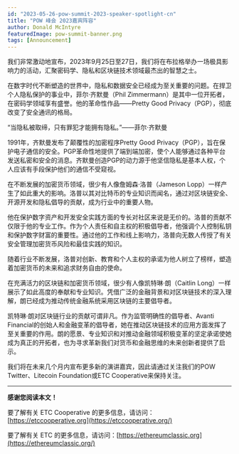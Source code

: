 ```yaml
---
id: "2023-05-26-pow-summit-2023-speaker-spotlight-cn"
title: "POW 峰会 2023嘉宾阵容"
author: Donald McIntyre
featuredImage: pow-summit-banner.png
tags: [Announcement]
---
```


我们非常激动地宣布，2023年9月25日至27日，我们将在布拉格举办一场极具影响力的活动，汇聚密码学、隐私和区块链技术领域最杰出的智慧之士。

在数字时代不断塑造的世界中，隐私和数据安全已经成为至关重要的问题。在捍卫个人隐私保护的事业中，菲尔·齐默曼（Phil Zimmermann）是其中一位开拓者，在密码学领域享有盛誉。他的革命性作品——Pretty Good Privacy（PGP），彻底改变了安全通讯的格局。

“当隐私被取缔，只有罪犯才能拥有隐私。”——菲尔·齐默曼

1991年，齐默曼发布了颠覆性的加密程序Pretty Good Privacy（PGP），旨在保护电子通信的安全。PGP革命性地提供了端到端加密，使个人能够通过各种平台发送私密和安全的消息。齐默曼创造PGP的动力源于他坚信隐私是基本人权，个人应该有手段保护他们的通信不受窥视。


在不断发展的加密货币领域，很少有人像詹姆森·洛普（Jameson Lopp）一样产生了如此重大的影响。洛普以其对比特币的专业知识而闻名，通过对区块链安全、开源开发和隐私倡导的贡献，成为行业中的重要人物。

他在保护数字资产和开发安全实践方面的专长对社区来说是无价的。洛普的贡献不仅限于他的专业工作。作为个人责任和自主权的积极倡导者，他强调个人控制私钥和保护数字财富的重要性。通过他的工作和线上影响力，洛普向无数人传授了有关安全管理加密货币风险和最佳实践的知识。

随着行业不断发展，洛普对创新、教育和个人主权的承诺为他人树立了榜样，塑造着加密货币的未来和追求财务自由的使命。

在充满活力的区块链和加密货币领域，很少有人像凯特琳·朗（Caitlin Long）一样展示了如此高度的奉献和专业知识。凭借广泛的金融背景和对区块链技术的深入理解，朗已经成为推动传统金融系统采用区块链的主要倡导者。

凯特琳·朗对区块链行业的贡献可谓非凡。作为监管明确性的倡导者、Avanti Financial的创始人和金融变革的倡导者，她在推动区块链技术的应用方面发挥了至关重要的作用。朗的愿景、专业知识和对推动金融领域积极变革的坚定承诺使她成为真正的开拓者，也为寻求革新我们对货币和金融思维的未来创新者提供了启示。

我们将在未来几个月内宣布更多新的演讲嘉宾，因此请通过关注我们的POW Twitter、Litecoin Foundation或ETC Cooperative来保持关注。

---

**感谢您阅读本文！**

要了解有关 ETC Cooperative 的更多信息，请访问：[https://etccooperative.org](https://etccooperative.org/)

要了解有关 ETC 的更多信息，请访问：[https://ethereumclassic.org](https://ethereumclassic.org/)
